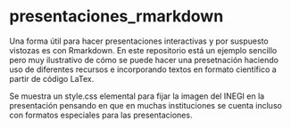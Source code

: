 # presentaciones_rmarkdown
Una forma útil para hacer presentaciones interactivas y por suspuesto vistozas es con Rmarkdown. 
En este repositorio está un ejemplo sencillo pero muy ilustrativo de cómo se puede hacer una presetnación haciendo uso de diferentes recursos e incorporando textos en formato científico a partir de código LaTex.

Se muestra un style.css elemental para fijar la imagen del INEGI en la presentación pensando en que en muchas instituciones se cuenta incluso con formatos especiales para las presentaciones.
